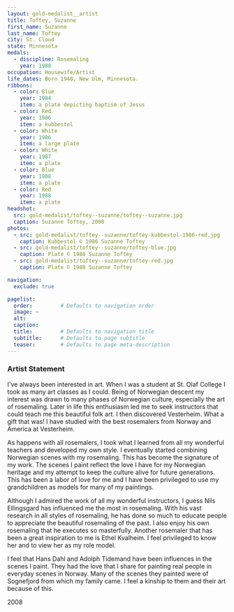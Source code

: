 ```yaml
---
layout: gold-medalist__artist
title: Toftey, Suzanne
first_name: Suzanne
last_name: Toftey
city: St. Cloud
state: Minnesota
medals: 
  - discipline: Rosemaling
    year: 1988
occupation: Housewife/Artist
life_dates: Born 1940, New Ulm, Minnesota.
ribbons:
  - color: Blue
    year: 1984
    item: a plate depicting baptism of Jesus
  - color: Red
    year: 1986
    item: a kubbestol
  - color: White
    year: 1986
    item: a large plate
  - color: White
    year: 1987
    item: a plate
  - color: Blue
    year: 1988
    item: a plate
  - color: Red
    year: 1988
    item: a plate
headshot:
  src: gold-medalist/toftey--suzanne/toftey--suzanne.jpg
  caption: Suzanne Toftey, 2008
photos:
  - src: gold-medalist/toftey--suzanne/toftey-kubbestol-1986-red.jpg
    caption: Kubbestol © 1986 Suzanne Toftey
  - src: gold-medalist/toftey--suzanne/toftey-blue.jpg
    caption: Plate © 1988 Suzanne Toftey
  - src: gold-medalist/toftey--suzanne/toftey-red.jpg
    caption: Plate © 1988 Suzanne Toftey

navigation:
  exclude: true

pagelist:
  order:         # Defaults to navigation order  
  image: ~
  alt:
  caption:
  title:         # Defaults to navigation title
  subtitle:      # Defaults to page subtitle
  teaser:        # Defaults to page meta-description  
---
```

### Artist Statement

I've always been interested in art. When I was a student at St. Olaf College I took as many art classes as I could. Being of Norwegian descent my interest was drawn to many phases of Norwegian culture, especially the art of rosemaling. Later in life this enthusiasm led me to seek instructors that could teach me this beautiful folk art. I then discovered Vesterheim. What a gift that was! I have studied with the best rosemalers from Norway and America at Vesterheim.

As happens with all rosemalers, I took what I learned from all my wonderful teachers and developed my own style. I eventually started combining Norwegian scenes with my rosemaling. This has become the signature of my work. The scenes I paint reflect the love I have for my Norwegian heritage and my attempt to keep the culture alive for future generations. This has been a labor of love for me and I have been privileged to use my grandchildren as models for many of my paintings.

Although I admired the work of all my wonderful instructors, I guess Nils Ellingsgard has influenced me the most in rosemaling. With his vast research in all styles of rosemaling, he has done so much to educate people to appreciate the beautiful rosemaling of the past. I also enjoy his own rosemaling that he executes so masterfully. Another rosemaler that has been a great inspiration to me is Ethel Kvalheim. I feel privileged to know her and to view her as my role model.

I feel that Hans Dahl and Adolph Tidemand have been influences in the scenes I paint. They had the love that I share for painting real people in everyday scenes in Norway. Many of the scenes they painted were of Sognefjord from which my family came. I feel a kinship to them and their art because of this.

2008